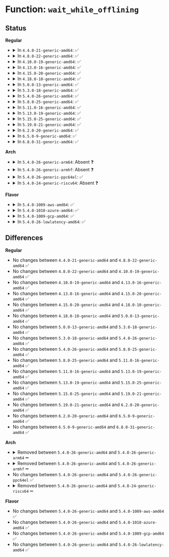 # Function: <code>wait_while_offlining</code>

## Status
<b>Regular</b>
<ul>
<li>
<details>
<summary>In <code>4.4.0-21-generic-amd64</code>: ✅</summary>

```c
void wait_while_offlining()
```

```json
{
  "name": "wait_while_offlining",
  "collision_type": "Unique Static",
  "inline_type": "No",
  "funcs": [
    {
      "addr": 18446744071580829296,
      "name": "wait_while_offlining",
      "external": false,
      "loc": "mm/ksm.c:2002",
      "file": "mm/ksm.c",
      "inline": "seen, unknown",
      "caller_inline": [],
      "caller_func": [
        "mm/ksm.c:merge_across_nodes_store",
        "mm/ksm.c:run_store",
        "mm/ksm.c:ksm_scan_thread"
      ]
    }
  ],
  "symbols": [
    {
      "addr": 18446744071580829296,
      "name": "wait_while_offlining",
      "section": ".text",
      "bind": "STB_LOCAL",
      "size": 99
    }
  ]
}
```
</details>
</li>
<li>
<details>
<summary>In <code>4.8.0-22-generic-amd64</code>: ✅</summary>

```c
void wait_while_offlining()
```

```json
{
  "name": "wait_while_offlining",
  "collision_type": "Unique Static",
  "inline_type": "No",
  "funcs": [
    {
      "addr": 18446744071580954528,
      "name": "wait_while_offlining",
      "external": false,
      "loc": "mm/ksm.c:1982",
      "file": "mm/ksm.c",
      "inline": "seen, unknown",
      "caller_inline": [],
      "caller_func": [
        "mm/ksm.c:merge_across_nodes_store",
        "mm/ksm.c:run_store",
        "mm/ksm.c:ksm_scan_thread"
      ]
    }
  ],
  "symbols": [
    {
      "addr": 18446744071580954528,
      "name": "wait_while_offlining",
      "section": ".text",
      "bind": "STB_LOCAL",
      "size": 108
    }
  ]
}
```
</details>
</li>
<li>
<details>
<summary>In <code>4.10.0-19-generic-amd64</code>: ✅</summary>

```c
void wait_while_offlining()
```

```json
{
  "name": "wait_while_offlining",
  "collision_type": "Unique Static",
  "inline_type": "No",
  "funcs": [
    {
      "addr": 18446744071581027968,
      "name": "wait_while_offlining",
      "external": false,
      "loc": "mm/ksm.c:2028",
      "file": "mm/ksm.c",
      "inline": "seen, unknown",
      "caller_inline": [],
      "caller_func": [
        "mm/ksm.c:merge_across_nodes_store",
        "mm/ksm.c:run_store",
        "mm/ksm.c:ksm_scan_thread"
      ]
    }
  ],
  "symbols": [
    {
      "addr": 18446744071581027968,
      "name": "wait_while_offlining",
      "section": ".text",
      "bind": "STB_LOCAL",
      "size": 108
    }
  ]
}
```
</details>
</li>
<li>
<details>
<summary>In <code>4.13.0-16-generic-amd64</code>: ✅</summary>

```c
void wait_while_offlining()
```

```json
{
  "name": "wait_while_offlining",
  "collision_type": "Unique Static",
  "inline_type": "No",
  "funcs": [
    {
      "addr": 18446744071581074960,
      "name": "wait_while_offlining",
      "external": false,
      "loc": "mm/ksm.c:2590",
      "file": "mm/ksm.c",
      "inline": "seen, unknown",
      "caller_inline": [],
      "caller_func": [
        "mm/ksm.c:max_page_sharing_store",
        "mm/ksm.c:merge_across_nodes_store",
        "mm/ksm.c:run_store",
        "mm/ksm.c:ksm_scan_thread"
      ]
    }
  ],
  "symbols": [
    {
      "addr": 18446744071581074960,
      "name": "wait_while_offlining",
      "section": ".text",
      "bind": "STB_LOCAL",
      "size": 109
    }
  ]
}
```
</details>
</li>
<li>
<details>
<summary>In <code>4.15.0-20-generic-amd64</code>: ✅</summary>

```c
void wait_while_offlining()
```

```json
{
  "name": "wait_while_offlining",
  "collision_type": "Unique Static",
  "inline_type": "No",
  "funcs": [
    {
      "addr": 18446744071581186128,
      "name": "wait_while_offlining",
      "external": false,
      "loc": "mm/ksm.c:2604",
      "file": "mm/ksm.c",
      "inline": "seen, unknown",
      "caller_inline": [],
      "caller_func": [
        "mm/ksm.c:max_page_sharing_store",
        "mm/ksm.c:merge_across_nodes_store",
        "mm/ksm.c:run_store",
        "mm/ksm.c:ksm_scan_thread"
      ]
    }
  ],
  "symbols": [
    {
      "addr": 18446744071581186128,
      "name": "wait_while_offlining",
      "section": ".text",
      "bind": "STB_LOCAL",
      "size": 109
    }
  ]
}
```
</details>
</li>
<li>
<details>
<summary>In <code>4.18.0-10-generic-amd64</code>: ✅</summary>

```c
void wait_while_offlining()
```

```json
{
  "name": "wait_while_offlining",
  "collision_type": "Unique Static",
  "inline_type": "No",
  "funcs": [
    {
      "addr": 18446744071581330928,
      "name": "wait_while_offlining",
      "external": false,
      "loc": "mm/ksm.c:2673",
      "file": "mm/ksm.c",
      "inline": "seen, unknown",
      "caller_inline": [],
      "caller_func": [
        "mm/ksm.c:max_page_sharing_store",
        "mm/ksm.c:merge_across_nodes_store",
        "mm/ksm.c:run_store",
        "mm/ksm.c:ksm_scan_thread"
      ]
    }
  ],
  "symbols": [
    {
      "addr": 18446744071581330928,
      "name": "wait_while_offlining",
      "section": ".text",
      "bind": "STB_LOCAL",
      "size": 108
    }
  ]
}
```
</details>
</li>
<li>
<details>
<summary>In <code>5.0.0-13-generic-amd64</code>: ✅</summary>

```c
void wait_while_offlining()
```

```json
{
  "name": "wait_while_offlining",
  "collision_type": "Unique Static",
  "inline_type": "No",
  "funcs": [
    {
      "addr": 18446744071581414752,
      "name": "wait_while_offlining",
      "external": false,
      "loc": "mm/ksm.c:2676",
      "file": "mm/ksm.c",
      "inline": "seen, unknown",
      "caller_inline": [],
      "caller_func": [
        "mm/ksm.c:max_page_sharing_store",
        "mm/ksm.c:merge_across_nodes_store",
        "mm/ksm.c:run_store",
        "mm/ksm.c:ksm_scan_thread"
      ]
    }
  ],
  "symbols": [
    {
      "addr": 18446744071581414752,
      "name": "wait_while_offlining",
      "section": ".text",
      "bind": "STB_LOCAL",
      "size": 108
    }
  ]
}
```
</details>
</li>
<li>
<details>
<summary>In <code>5.3.0-18-generic-amd64</code>: ✅</summary>

```c
void wait_while_offlining()
```

```json
{
  "name": "wait_while_offlining",
  "collision_type": "Unique Static",
  "inline_type": "No",
  "funcs": [
    {
      "addr": 18446744071581527392,
      "name": "wait_while_offlining",
      "external": false,
      "loc": "mm/ksm.c:2728",
      "file": "mm/ksm.c",
      "inline": "seen, unknown",
      "caller_inline": [],
      "caller_func": [
        "mm/ksm.c:max_page_sharing_store",
        "mm/ksm.c:merge_across_nodes_store",
        "mm/ksm.c:run_store",
        "mm/ksm.c:ksm_scan_thread"
      ]
    }
  ],
  "symbols": [
    {
      "addr": 18446744071581527392,
      "name": "wait_while_offlining",
      "section": ".text",
      "bind": "STB_LOCAL",
      "size": 99
    }
  ]
}
```
</details>
</li>
<li>
<details>
<summary>In <code>5.4.0-26-generic-amd64</code>: ✅</summary>

```c
void wait_while_offlining()
```

```json
{
  "name": "wait_while_offlining",
  "collision_type": "Unique Static",
  "inline_type": "No",
  "funcs": [
    {
      "addr": 18446744071581592272,
      "name": "wait_while_offlining",
      "external": false,
      "loc": "mm/ksm.c:2710",
      "file": "mm/ksm.c",
      "inline": "seen, unknown",
      "caller_inline": [],
      "caller_func": [
        "mm/ksm.c:max_page_sharing_store",
        "mm/ksm.c:merge_across_nodes_store",
        "mm/ksm.c:run_store",
        "mm/ksm.c:ksm_scan_thread"
      ]
    }
  ],
  "symbols": [
    {
      "addr": 18446744071581592272,
      "name": "wait_while_offlining",
      "section": ".text",
      "bind": "STB_LOCAL",
      "size": 99
    }
  ]
}
```
</details>
</li>
<li>
<details>
<summary>In <code>5.8.0-25-generic-amd64</code>: ✅</summary>

```c
void wait_while_offlining()
```

```json
{
  "name": "wait_while_offlining",
  "collision_type": "Unique Static",
  "inline_type": "No",
  "funcs": [
    {
      "addr": 18446744071581806752,
      "name": "wait_while_offlining",
      "external": false,
      "loc": "mm/ksm.c:2723",
      "file": "mm/ksm.c",
      "inline": "seen, unknown",
      "caller_inline": [],
      "caller_func": [
        "mm/ksm.c:max_page_sharing_store",
        "mm/ksm.c:merge_across_nodes_store",
        "mm/ksm.c:run_store",
        "mm/ksm.c:ksm_scan_thread"
      ]
    }
  ],
  "symbols": [
    {
      "addr": 18446744071581806752,
      "name": "wait_while_offlining",
      "section": ".text",
      "bind": "STB_LOCAL",
      "size": 99
    }
  ]
}
```
</details>
</li>
<li>
<details>
<summary>In <code>5.11.0-16-generic-amd64</code>: ✅</summary>

```c
void wait_while_offlining()
```

```json
{
  "name": "wait_while_offlining",
  "collision_type": "Unique Static",
  "inline_type": "No",
  "funcs": [
    {
      "addr": 18446744071581854288,
      "name": "wait_while_offlining",
      "external": false,
      "loc": "mm/ksm.c:2699",
      "file": "mm/ksm.c",
      "inline": "seen, unknown",
      "caller_inline": [],
      "caller_func": [
        "mm/ksm.c:max_page_sharing_store",
        "mm/ksm.c:merge_across_nodes_store",
        "mm/ksm.c:run_store",
        "mm/ksm.c:ksm_scan_thread"
      ]
    }
  ],
  "symbols": [
    {
      "addr": 18446744071581854288,
      "name": "wait_while_offlining",
      "section": ".text",
      "bind": "STB_LOCAL",
      "size": 99
    }
  ]
}
```
</details>
</li>
<li>
<details>
<summary>In <code>5.13.0-19-generic-amd64</code>: ✅</summary>

```c
void wait_while_offlining()
```

```json
{
  "name": "wait_while_offlining",
  "collision_type": "Unique Static",
  "inline_type": "No",
  "funcs": [
    {
      "addr": 18446744071581884976,
      "name": "wait_while_offlining",
      "external": false,
      "loc": "mm/ksm.c:2695",
      "file": "mm/ksm.c",
      "inline": "seen, unknown",
      "caller_inline": [],
      "caller_func": [
        "mm/ksm.c:max_page_sharing_store",
        "mm/ksm.c:merge_across_nodes_store",
        "mm/ksm.c:run_store",
        "mm/ksm.c:ksm_scan_thread"
      ]
    }
  ],
  "symbols": [
    {
      "addr": 18446744071581884976,
      "name": "wait_while_offlining",
      "section": ".text",
      "bind": "STB_LOCAL",
      "size": 99
    }
  ]
}
```
</details>
</li>
<li>
<details>
<summary>In <code>5.15.0-25-generic-amd64</code>: ✅</summary>

```c
void wait_while_offlining()
```

```json
{
  "name": "wait_while_offlining",
  "collision_type": "Unique Static",
  "inline_type": "No",
  "funcs": [
    {
      "addr": 18446744071582179664,
      "name": "wait_while_offlining",
      "external": false,
      "loc": "mm/ksm.c:2691",
      "file": "mm/ksm.c",
      "inline": "seen, unknown",
      "caller_inline": [],
      "caller_func": [
        "mm/ksm.c:max_page_sharing_store",
        "mm/ksm.c:merge_across_nodes_store",
        "mm/ksm.c:run_store",
        "mm/ksm.c:ksm_scan_thread"
      ]
    }
  ],
  "symbols": [
    {
      "addr": 18446744071582179664,
      "name": "wait_while_offlining",
      "section": ".text",
      "bind": "STB_LOCAL",
      "size": 99
    }
  ]
}
```
</details>
</li>
<li>
<details>
<summary>In <code>5.19.0-21-generic-amd64</code>: ✅</summary>

```c
void wait_while_offlining()
```

```json
{
  "name": "wait_while_offlining",
  "collision_type": "Unique Static",
  "inline_type": "No",
  "funcs": [
    {
      "addr": 18446744071582639280,
      "name": "wait_while_offlining",
      "external": false,
      "loc": "mm/ksm.c:2714",
      "file": "mm/ksm.c",
      "inline": "seen, unknown",
      "caller_inline": [],
      "caller_func": [
        "mm/ksm.c:max_page_sharing_store",
        "mm/ksm.c:merge_across_nodes_store",
        "mm/ksm.c:run_store",
        "mm/ksm.c:ksm_scan_thread"
      ]
    }
  ],
  "symbols": [
    {
      "addr": 18446744071582639280,
      "name": "wait_while_offlining",
      "section": ".text",
      "bind": "STB_LOCAL",
      "size": 127
    }
  ]
}
```
</details>
</li>
<li>
<details>
<summary>In <code>6.2.0-20-generic-amd64</code>: ✅</summary>

```c
void wait_while_offlining()
```

```json
{
  "name": "wait_while_offlining",
  "collision_type": "Unique Static",
  "inline_type": "No",
  "funcs": [
    {
      "addr": 18446744071583161312,
      "name": "wait_while_offlining",
      "external": false,
      "loc": "mm/ksm.c:2749",
      "file": "mm/ksm.c",
      "inline": "seen, unknown",
      "caller_inline": [],
      "caller_func": [
        "mm/ksm.c:max_page_sharing_store",
        "mm/ksm.c:merge_across_nodes_store",
        "mm/ksm.c:run_store",
        "mm/ksm.c:ksm_scan_thread"
      ]
    }
  ],
  "symbols": [
    {
      "addr": 18446744071583161312,
      "name": "wait_while_offlining",
      "section": ".text",
      "bind": "STB_LOCAL",
      "size": 125
    }
  ]
}
```
</details>
</li>
<li>
<details>
<summary>In <code>6.5.0-9-generic-amd64</code>: ✅</summary>

```c
void wait_while_offlining()
```

```json
{
  "name": "wait_while_offlining",
  "collision_type": "Unique Static",
  "inline_type": "No",
  "funcs": [
    {
      "addr": 18446744071583376672,
      "name": "wait_while_offlining",
      "external": false,
      "loc": "mm/ksm.c:2968",
      "file": "mm/ksm.c",
      "inline": "seen, unknown",
      "caller_inline": [],
      "caller_func": [
        "mm/ksm.c:max_page_sharing_store",
        "mm/ksm.c:merge_across_nodes_store",
        "mm/ksm.c:run_store",
        "mm/ksm.c:ksm_scan_thread"
      ]
    }
  ],
  "symbols": [
    {
      "addr": 18446744071583376672,
      "name": "wait_while_offlining",
      "section": ".text",
      "bind": "STB_LOCAL",
      "size": 125
    }
  ]
}
```
</details>
</li>
<li>
<details>
<summary>In <code>6.8.0-31-generic-amd64</code>: ✅</summary>

```c
void wait_while_offlining()
```

```json
{
  "name": "wait_while_offlining",
  "collision_type": "Unique Static",
  "inline_type": "No",
  "funcs": [
    {
      "addr": 18446744071583615920,
      "name": "wait_while_offlining",
      "external": false,
      "loc": "mm/ksm.c:3247",
      "file": "mm/ksm.c",
      "inline": "seen, unknown",
      "caller_inline": [],
      "caller_func": [
        "mm/ksm.c:max_page_sharing_store",
        "mm/ksm.c:merge_across_nodes_store",
        "mm/ksm.c:run_store",
        "mm/ksm.c:ksm_scan_thread"
      ]
    }
  ],
  "symbols": [
    {
      "addr": 18446744071583615920,
      "name": "wait_while_offlining",
      "section": ".text",
      "bind": "STB_LOCAL",
      "size": 125
    }
  ]
}
```
</details>
</li>
</ul>
<b>Arch</b>
<ul>
<li>
<details>
<summary>In <code>5.4.0-26-generic-arm64</code>: Absent ❓</summary>

```json
{
  "name": "wait_while_offlining",
  "collision_type": "Unique Static",
  "inline_type": "Full",
  "funcs": [
    {
      "addr": 0,
      "name": "wait_while_offlining",
      "external": false,
      "loc": "mm/ksm.c:2834",
      "file": "mm/ksm.c",
      "inline": "not declared, inlined",
      "caller_inline": [],
      "caller_func": []
    }
  ],
  "symbols": []
}
```
</details>
</li>
<li>
<details>
<summary>In <code>5.4.0-26-generic-armhf</code>: Absent ❓</summary>

```json
{
  "name": "wait_while_offlining",
  "collision_type": "Unique Static",
  "inline_type": "Full",
  "funcs": [
    {
      "addr": 0,
      "name": "wait_while_offlining",
      "external": false,
      "loc": "mm/ksm.c:2834",
      "file": "mm/ksm.c",
      "inline": "not declared, inlined",
      "caller_inline": [],
      "caller_func": []
    }
  ],
  "symbols": []
}
```
</details>
</li>
<li>
<details>
<summary>In <code>5.4.0-26-generic-ppc64el</code>: ✅</summary>

```c
void wait_while_offlining()
```

```json
{
  "name": "wait_while_offlining",
  "collision_type": "Unique Static",
  "inline_type": "No",
  "funcs": [
    {
      "addr": 13835058055286463696,
      "name": "wait_while_offlining",
      "external": false,
      "loc": "mm/ksm.c:2710",
      "file": "mm/ksm.c",
      "inline": "seen, unknown",
      "caller_inline": [],
      "caller_func": [
        "mm/ksm.c:max_page_sharing_store",
        "mm/ksm.c:merge_across_nodes_store",
        "mm/ksm.c:run_store",
        "mm/ksm.c:ksm_scan_thread"
      ]
    }
  ],
  "symbols": [
    {
      "addr": 13835058055286463696,
      "name": "wait_while_offlining",
      "section": ".text",
      "bind": "STB_LOCAL",
      "size": 192
    }
  ]
}
```
</details>
</li>
<li>
<details>
<summary>In <code>5.4.0-24-generic-riscv64</code>: Absent ❓</summary>

```json
{
  "name": "wait_while_offlining",
  "collision_type": "Unique Static",
  "inline_type": "Full",
  "funcs": [
    {
      "addr": 0,
      "name": "wait_while_offlining",
      "external": false,
      "loc": "mm/ksm.c:2834",
      "file": "mm/ksm.c",
      "inline": "not declared, inlined",
      "caller_inline": [],
      "caller_func": []
    }
  ],
  "symbols": []
}
```
</details>
</li>
</ul>
<b>Flavor</b>
<ul>
<li>
<details>
<summary>In <code>5.4.0-1009-aws-amd64</code>: ✅</summary>

```c
void wait_while_offlining()
```

```json
{
  "name": "wait_while_offlining",
  "collision_type": "Unique Static",
  "inline_type": "No",
  "funcs": [
    {
      "addr": 18446744071581561008,
      "name": "wait_while_offlining",
      "external": false,
      "loc": "mm/ksm.c:2710",
      "file": "mm/ksm.c",
      "inline": "seen, unknown",
      "caller_inline": [],
      "caller_func": [
        "mm/ksm.c:max_page_sharing_store",
        "mm/ksm.c:merge_across_nodes_store",
        "mm/ksm.c:run_store",
        "mm/ksm.c:ksm_scan_thread"
      ]
    }
  ],
  "symbols": [
    {
      "addr": 18446744071581561008,
      "name": "wait_while_offlining",
      "section": ".text",
      "bind": "STB_LOCAL",
      "size": 99
    }
  ]
}
```
</details>
</li>
<li>
<details>
<summary>In <code>5.4.0-1010-azure-amd64</code>: ✅</summary>

```c
void wait_while_offlining()
```

```json
{
  "name": "wait_while_offlining",
  "collision_type": "Unique Static",
  "inline_type": "No",
  "funcs": [
    {
      "addr": 18446744071581502656,
      "name": "wait_while_offlining",
      "external": false,
      "loc": "mm/ksm.c:2710",
      "file": "mm/ksm.c",
      "inline": "seen, unknown",
      "caller_inline": [],
      "caller_func": [
        "mm/ksm.c:max_page_sharing_store",
        "mm/ksm.c:merge_across_nodes_store",
        "mm/ksm.c:run_store",
        "mm/ksm.c:ksm_scan_thread"
      ]
    }
  ],
  "symbols": [
    {
      "addr": 18446744071581502656,
      "name": "wait_while_offlining",
      "section": ".text",
      "bind": "STB_LOCAL",
      "size": 99
    }
  ]
}
```
</details>
</li>
<li>
<details>
<summary>In <code>5.4.0-1009-gcp-amd64</code>: ✅</summary>

```c
void wait_while_offlining()
```

```json
{
  "name": "wait_while_offlining",
  "collision_type": "Unique Static",
  "inline_type": "No",
  "funcs": [
    {
      "addr": 18446744071581552320,
      "name": "wait_while_offlining",
      "external": false,
      "loc": "mm/ksm.c:2710",
      "file": "mm/ksm.c",
      "inline": "seen, unknown",
      "caller_inline": [],
      "caller_func": [
        "mm/ksm.c:max_page_sharing_store",
        "mm/ksm.c:merge_across_nodes_store",
        "mm/ksm.c:run_store",
        "mm/ksm.c:ksm_scan_thread"
      ]
    }
  ],
  "symbols": [
    {
      "addr": 18446744071581552320,
      "name": "wait_while_offlining",
      "section": ".text",
      "bind": "STB_LOCAL",
      "size": 99
    }
  ]
}
```
</details>
</li>
<li>
<details>
<summary>In <code>5.4.0-26-lowlatency-amd64</code>: ✅</summary>

```c
void wait_while_offlining()
```

```json
{
  "name": "wait_while_offlining",
  "collision_type": "Unique Static",
  "inline_type": "No",
  "funcs": [
    {
      "addr": 18446744071581617472,
      "name": "wait_while_offlining",
      "external": false,
      "loc": "mm/ksm.c:2710",
      "file": "mm/ksm.c",
      "inline": "seen, unknown",
      "caller_inline": [],
      "caller_func": [
        "mm/ksm.c:max_page_sharing_store",
        "mm/ksm.c:merge_across_nodes_store",
        "mm/ksm.c:run_store",
        "mm/ksm.c:ksm_scan_thread"
      ]
    }
  ],
  "symbols": [
    {
      "addr": 18446744071581617472,
      "name": "wait_while_offlining",
      "section": ".text",
      "bind": "STB_LOCAL",
      "size": 94
    }
  ]
}
```
</details>
</li>
</ul>

## Differences
<b>Regular</b>
<ul>
<li>
No changes between <code>4.4.0-21-generic-amd64</code> and <code>4.8.0-22-generic-amd64</code> ✅
</li>
<li>
No changes between <code>4.8.0-22-generic-amd64</code> and <code>4.10.0-19-generic-amd64</code> ✅
</li>
<li>
No changes between <code>4.10.0-19-generic-amd64</code> and <code>4.13.0-16-generic-amd64</code> ✅
</li>
<li>
No changes between <code>4.13.0-16-generic-amd64</code> and <code>4.15.0-20-generic-amd64</code> ✅
</li>
<li>
No changes between <code>4.15.0-20-generic-amd64</code> and <code>4.18.0-10-generic-amd64</code> ✅
</li>
<li>
No changes between <code>4.18.0-10-generic-amd64</code> and <code>5.0.0-13-generic-amd64</code> ✅
</li>
<li>
No changes between <code>5.0.0-13-generic-amd64</code> and <code>5.3.0-18-generic-amd64</code> ✅
</li>
<li>
No changes between <code>5.3.0-18-generic-amd64</code> and <code>5.4.0-26-generic-amd64</code> ✅
</li>
<li>
No changes between <code>5.4.0-26-generic-amd64</code> and <code>5.8.0-25-generic-amd64</code> ✅
</li>
<li>
No changes between <code>5.8.0-25-generic-amd64</code> and <code>5.11.0-16-generic-amd64</code> ✅
</li>
<li>
No changes between <code>5.11.0-16-generic-amd64</code> and <code>5.13.0-19-generic-amd64</code> ✅
</li>
<li>
No changes between <code>5.13.0-19-generic-amd64</code> and <code>5.15.0-25-generic-amd64</code> ✅
</li>
<li>
No changes between <code>5.15.0-25-generic-amd64</code> and <code>5.19.0-21-generic-amd64</code> ✅
</li>
<li>
No changes between <code>5.19.0-21-generic-amd64</code> and <code>6.2.0-20-generic-amd64</code> ✅
</li>
<li>
No changes between <code>6.2.0-20-generic-amd64</code> and <code>6.5.0-9-generic-amd64</code> ✅
</li>
<li>
No changes between <code>6.5.0-9-generic-amd64</code> and <code>6.8.0-31-generic-amd64</code> ✅
</li>
</ul>
<b>Arch</b>
<ul>
<li>
<details>
<summary>Removed between <code>5.4.0-26-generic-amd64</code> and <code>5.4.0-26-generic-arm64</code> ➖</summary>

```c
void wait_while_offlining()
```
</details>
</li>
<li>
<details>
<summary>Removed between <code>5.4.0-26-generic-amd64</code> and <code>5.4.0-26-generic-armhf</code> ➖</summary>

```c
void wait_while_offlining()
```
</details>
</li>
<li>
No changes between <code>5.4.0-26-generic-amd64</code> and <code>5.4.0-26-generic-ppc64el</code> ✅
</li>
<li>
<details>
<summary>Removed between <code>5.4.0-26-generic-amd64</code> and <code>5.4.0-24-generic-riscv64</code> ➖</summary>

```c
void wait_while_offlining()
```
</details>
</li>
</ul>
<b>Flavor</b>
<ul>
<li>
No changes between <code>5.4.0-26-generic-amd64</code> and <code>5.4.0-1009-aws-amd64</code> ✅
</li>
<li>
No changes between <code>5.4.0-26-generic-amd64</code> and <code>5.4.0-1010-azure-amd64</code> ✅
</li>
<li>
No changes between <code>5.4.0-26-generic-amd64</code> and <code>5.4.0-1009-gcp-amd64</code> ✅
</li>
<li>
No changes between <code>5.4.0-26-generic-amd64</code> and <code>5.4.0-26-lowlatency-amd64</code> ✅
</li>
</ul>
